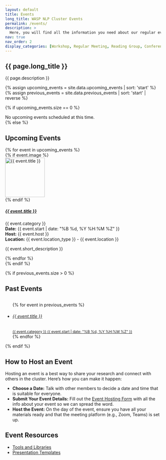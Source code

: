 ```yaml
---
layout: default
title: Events
long_title: WASP NLP Cluster Events
permalink: /events/
description: >
  Here, you will find all the information you need about our regular events, as well as guidelines on how to host your own event.
nav: true
nav_order: 2
display_categories: [Workshop, Regular Meeting, Reading Group, Conference, Study Trip]
---
```


<section class="jumbotron text-center unshadow bg-light">
  <div class="container">
    <h1 class="display-4">{{ page.long_title }}</h1>
    <p class="lead text-muted">{{ page.description }}</p>
  </div>
</section>

<div class="container">
  {% assign upcoming_events = site.data.upcoming_events | sort: 'start' %}
  {% assign previous_events = site.data.previous_events | sort: 'start' | reverse %}

  {% if upcoming_events.size == 0 %}
    <div class="alert alert-info text-center">No upcoming events scheduled at this time.</div>
  {% else %}
    <section class="upcoming-events mb-5">
      <h2 class="mb-4">Upcoming Events</h2>
      <div class="card-columns">
        {% for event in upcoming_events %}
          <div class="card mb-3 shadow-sm">
            {% if event.image %}
              <div class="text-center">
                <img src="{{ event.image | relative_url }}" alt="{{ event.title }}" class="img-fluid rounded-circle mb-3" style="width: 128px; height: 128px;">
              </div>
            {% endif %}
            <div class="card-body">
              <h5 class="card-title">
                <a href="{{ event.url | relative_url }}" class="text-decoration-none">{{ event.title }}</a>
              </h5>
              <p class="card-text">
                <span class="badge badge-primary">{{ event.category }}</span><br>
                <strong>Date:</strong> {{ event.start | date: "%B %d, %Y %H:%M %Z" }}<br>
                <strong>Host:</strong> {{ event.host }}<br>
                <strong>Location:</strong> {{ event.location_type }} - {{ event.location }}
              </p>
              <p class="card-text">{{ event.short_description }}</p>
            </div>
          </div>
        {% endfor %}
      </div>
    </section>
  {% endif %}

  {% if previous_events.size > 0 %}
    <section class="past-events mb-5">
      <h2 class="mb-4">Past Events</h2>
      <div style="max-height: 300px; overflow-y: auto;">
        <ul class="list-group">
          {% for event in previous_events %}
            <li class="list-group-item d-flex justify-content-between align-items-center">
              <a href="{{ event.url | relative_url }}" class="text-decoration-none">
                <h6 class="mb-1">{{ event.title }}</h6>
                <small>
                  <span class="badge badge-secondary">{{ event.category }}</span>
                  {{ event.start | date: "%B %d, %Y %H:%M %Z" }}
                </small>
              </a>
            </li>
          {% endfor %}
        </ul>
      </div>
    </section>
  {% endif %}

  <!-- How to Host an Event Section -->
  <section id="how-to-host" class="my-5">
    <h2 class="mb-4">How to Host an Event</h2>
    <p>Hosting an event is a best way to share your research and connect with others in the cluster. Here’s how you can make it happen:</p>
    <ul>
      <li><strong>Choose a Date:</strong> Talk with other members to decide a date and time that is suitable for everyone.</li>
      <li><strong>Submit Your Event Details:</strong> Fill out the <a href="#">Event Hosting Form</a> with all the info about your event so we can spread the word.</li>
      <li><strong>Host the Event:</strong> On the day of the event, ensure you have all your materials ready and that the meeting platform (e.g., Zoom, Teams) is set up.</li>
    </ul>
  </section>

  <!-- Event Resources Section -->
  <section id="event-resources" class="my-5">
    <h2 class="mb-4">Event Resources</h2>
    <ul>
      <li><a href="#">Tools and Libraries</a></li>
      <li><a href="#">Presentation Templates</a></li>
    </ul>
  </section>
</div>
